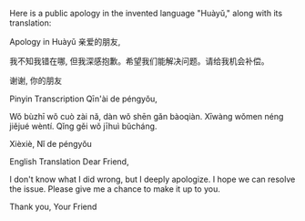 
Here is a public apology in the invented language "Huàyǔ," along with its translation:

Apology in Huàyǔ
亲爱的朋友,

我不知我错在哪, 但我深感抱歉。希望我们能解决问题。请给我机会补偿。

谢谢,
你的朋友

Pinyin Transcription
Qīn'ài de péngyǒu,

Wǒ bùzhī wǒ cuò zài nǎ, dàn wǒ shēn gǎn bàoqiàn. Xīwàng wǒmen néng jiějué wèntí. Qǐng gěi wǒ jīhuì bǔcháng.

Xièxiè,
Nǐ de péngyǒu

English Translation
Dear Friend,

I don't know what I did wrong, but I deeply apologize. I hope we can resolve the issue. Please give me a chance to make it up to you.

Thank you,
Your Friend
